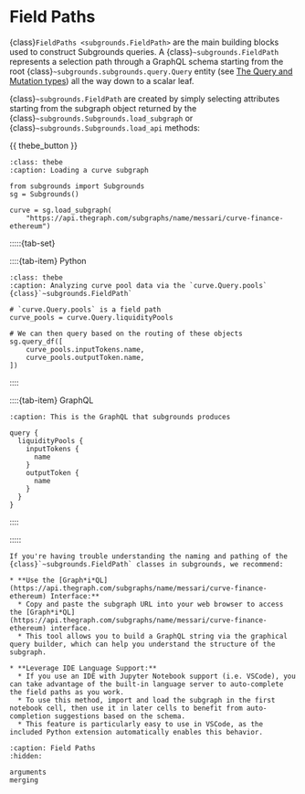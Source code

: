 # Field Paths

{class}`FieldPaths <subgrounds.FieldPath>` are the main building blocks used to construct Subgrounds queries. A {class}`~subgrounds.FieldPath` represents a selection path through a GraphQL schema starting from the root {class}`~subgrounds.subgrounds.query.Query` entity (see [The Query and Mutation types](https://graphql.org/learn/schema/#the-query-and-mutation-types)) all the way down to a scalar leaf.

{class}`~subgrounds.FieldPath` are created by simply selecting attributes starting from the subgraph object returned by the {class}`~subgrounds.Subgrounds.load_subgraph` or {class}`~subgrounds.Subgrounds.load_api` methods:

{{ thebe_button }}
 
```{code-block} python
:class: thebe
:caption: Loading a curve subgraph

from subgrounds import Subgrounds
sg = Subgrounds()

curve = sg.load_subgraph(
    "https://api.thegraph.com/subgraphs/name/messari/curve-finance-ethereum")
```

:::::{tab-set}

::::{tab-item} Python
```{code-block} python
:class: thebe
:caption: Analyzing curve pool data via the `curve.Query.pools` {class}`~subgrounds.FieldPath`

# `curve.Query.pools` is a field path
curve_pools = curve.Query.liquidityPools

# We can then query based on the routing of these objects
sg.query_df([
    curve_pools.inputTokens.name,
    curve_pools.outputToken.name,
])
```
::::

::::{tab-item} GraphQL
```{code-block} graphql
:caption: This is the GraphQL that subgrounds produces

query {
  liquidityPools {
    inputTokens {
      name
    }
    outputToken {
      name
    }
  }
}
```
::::

:::::


```{note}
If you're having trouble understanding the naming and pathing of the {class}`~subgrounds.FieldPath` classes in subgrounds, we recommend:

* **Use the [Graph*i*QL](https://api.thegraph.com/subgraphs/name/messari/curve-finance-ethereum) Interface:**
  * Copy and paste the subgraph URL into your web browser to access the [Graph*i*QL](https://api.thegraph.com/subgraphs/name/messari/curve-finance-ethereum) interface.
  * This tool allows you to build a GraphQL string via the graphical query builder, which can help you understand the structure of the subgraph.

* **Leverage IDE Language Support:**
  * If you use an IDE with Jupyter Notebook support (i.e. VSCode), you can take advantage of the built-in language server to auto-complete the field paths as you work.
  * To use this method, import and load the subgraph in the first notebook cell, then use it in later cells to benefit from auto-completion suggestions based on the schema.
  * This feature is particularly easy to use in VSCode, as the included Python extension automatically enables this behavior.
```

```{toctree}
:caption: Field Paths
:hidden:

arguments
merging
```
